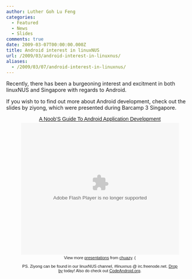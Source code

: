 ```yaml
---
author: Luther Goh Lu Feng
categories:
  - Featured
  - News
  - Slides
comments: true
date: 2009-03-07T00:00:00.000Z
title: Android interest in linuxNUS
url: /2009/03/android-interest-in-linuxnus/
aliases:
  - /2009/03/07/android-interest-in-linuxnus/
---
```


Recently, there has been a burgeoning interest and excitment in both linuxNUS and Singapore with regards to Android.

If you wish to to find out more about Android development, check out the slides by ziyong, which were presented during Barcamp 3 Singapore.

<div align="center">
<div style="width:425px;text-align:centre" id="__ss_1078696"><a style="font:14px Helvetica,Arial,Sans-serif;display:block;margin:12px 0 3px 0;text-decoration:underline;" href="//www.slideshare.net/chuazy/a-noobs-guide-to-android-application-development?type=powerpoint" title="A Noob’S Guide To Android Application Development">A Noob’S Guide To Android Application Development</a><object style="margin:0px" width="425" height="355"><param name="movie" value="//static.slideshare.net/swf/ssplayer2.swf?doc=anoobsguidetoandroidapplicationdevelopment-090227111505-phpapp01&rel=0&stripped_title=a-noobs-guide-to-android-application-development" /><param name="allowFullScreen" value="true"/><param name="allowScriptAccess" value="always"/><embed src="//static.slideshare.net/swf/ssplayer2.swf?doc=anoobsguidetoandroidapplicationdevelopment-090227111505-phpapp01&rel=0&stripped_title=a-noobs-guide-to-android-application-development" type="application/x-shockwave-flash" allowscriptaccess="always" allowfullscreen="true" width="425" height="355"></embed></object><div style="font-size:11px;font-family:tahoma,arial;height:26px;padding-top:2px;">View more <a style="text-decoration:underline;" href="//www.slideshare.net/">presentations</a> from <a style="text-decoration:underline;" href="//www.slideshare.net/chuazy">chuazy</a>. (

PS. Ziyong can be found in our linuxNUS channel, #linuxnus @ irc.freenode.net. <a href="//opensource.nus.edu.sg/wiki/index.php/Connecting_to_IRC">Drop by</a> today! Also do check out <a href="//www.codeandroid.org/">CodeAndroid.org</a>.
